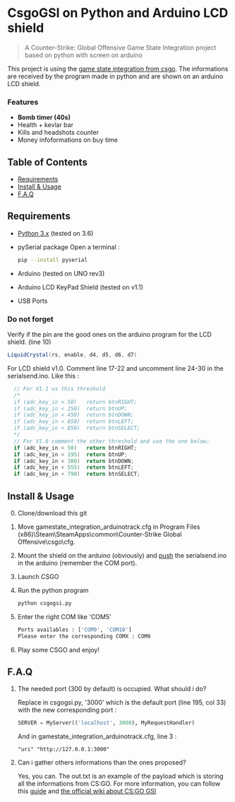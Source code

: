 # CsgoGSI on Python and Arduino LCD shield

> A Counter-Strike: Global Offensive Game State Integration project based on python with screen on arduino

This project is using the [game state integration from csgo](https://developer.valvesoftware.com/wiki/Counter-Strike:_Global_Offensive_Game_State_Integration). 
The informations are received by the program made in python and are shown on an arduino LCD shield.

### Features

- **Bomb timer (40s)**
- Health + kevlar bar
- Kills and headshots counter
- Money infoformations on buy time


## Table of Contents

- [Requirements](#requirements)
- [Install & Usage](#install--usage)
- [F.A.Q](#faq)


## Requirements

- [Python 3.x](https://www.python.org/downloads/) (tested on 3.6)
- pySerial package
Open a terminal : 

    ```sh
    pip --install pyserial 
    ```

- Arduino (tested on UNO rev3)
- Arduino LCD KeyPad Shield (tested on v1.1)
- USB Ports

### Do not forget
Verify if the pin are the good ones on the arduino program for the LCD shield. (line 10)

```cs
LiquidCrystal(rs, enable, d4, d5, d6, d7)
```

For LCD shield v1.0. Comment line 17-22 and uncomment line 24-30 in the serialsend.ino. Like this : 

```cs
  // For V1.1 us this threshold
  /*
  if (adc_key_in < 50)   return btnRIGHT;  
  if (adc_key_in < 250)  return btnUP; 
  if (adc_key_in < 450)  return btnDOWN; 
  if (adc_key_in < 650)  return btnLEFT; 
  if (adc_key_in < 850)  return btnSELECT;  
  */
  // For V1.0 comment the other threshold and use the one below:
  if (adc_key_in < 50)   return btnRIGHT;  
  if (adc_key_in < 195)  return btnUP; 
  if (adc_key_in < 380)  return btnDOWN; 
  if (adc_key_in < 555)  return btnLEFT; 
  if (adc_key_in < 790)  return btnSELECT;   
```

## Install & Usage
0. Clone/download this git

1. Move gamestate_integration_arduinotrack.cfg in Program Files (x86)\Steam\SteamApps\common\Counter-Strike Global Offensive\csgo\cfg.

2. Mount the shield on the arduino (obviously) and [push](https://www.arduino.cc/en/main/howto) the serialsend.ino in the arduino (remember the COM port).

3. Launch CSGO

4. Run the python program

    ```sh
    python csgogsi.py
    ```

5. Enter the right COM like 'COM5'
    ```sh
    Ports availables : ['COM9', 'COM10']
    Please enter the corresponding COMX : COM9
    ```
6. Play some CSGO and enjoy!

## F.A.Q

1. The needed port (300 by default) is occupied. What should i do?

    Replace in csgogsi.py, '3000' which is the default port (line 195, col 33) with the new corresponding port : 
    
    ```python
    SERVER = MyServer(('localhost', 3000), MyRequestHandler)
    ```
    
    And in gamestate_integration_arduinotrack.cfg, line 3 : 
    ```
    "uri" "http://127.0.0.1:3000"
    ```
   
2.  Can i gather others informations than the ones proposed?

    Yes, you can. The out.txt is an example of the payload which is storing all the informations from CS:GO. For more information, you can follow this [guide](https://github.com/tsuriga/csgo-gsi-qsguide) and [the official wiki about CS:GO GSI](https://developer.valvesoftware.com/wiki/Counter-Strike:_Global_Offensive_Game_State_Integration)
